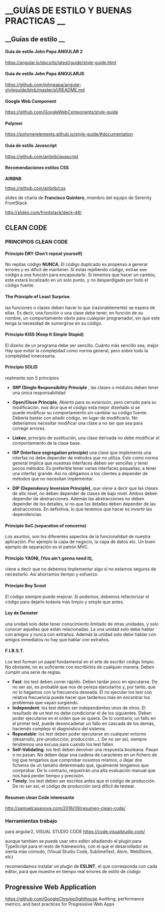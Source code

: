 #  __GUÍAS DE ESTILO Y BUENAS PRACTICAS __

##  __Guías de estilo __

#### Guia de estilo John Papa __ANGULAR 2__

https://angular.io/docs/ts/latest/guide/style-guide.html

#### Guia de estilo John Papa  __ANGULARJS__

https://github.com/johnpapa/angular-styleguide/blob/master/a1/README.md

####  __Google Web Component__

https://github.com/GoogleWebComponents/style-guide

####  __Polymer__

https://polymerelements.github.io/style-guide/#documentation

#### Guia de estilo  __Javascript__

https://github.com/airbnb/javascript

#### Recomendaciones estilos  __CSS__

 __AIRBNB__

https://github.com/airbnb/css

slides de charla de  __Francisco Quintero__, miembro del equipo de Serenity FrontStack

http://slides.com/frontstack/deck-4#/

##  __CLEAN CODE__
###  PRINCIPIOS  __CLEAN CODE__

#### Principio  __DRY__ (Don't repeat yourself)

No repitas código __NUNCA__, El código duplicado es propenso a generar errores y es difícil de mantener. Si estás repitiendo código, extrae ese código a una función para encapsularlo. Si tenemos que hacer un cambio, este estará localizado en un solo punto, y no desperdigado por todo el código fuente.

#### The Principle of Least Surprise.

las funciones o clases deben hacer lo que (razonablemente) se espera de ellas. Es decir, una función o una clase debe tener, en función de su nombre, un comportamiento obvio para cualquier programador, sin que este tenga la necesidad de sumergirse en su código.

#### Principio __KISS__ (Keep It Simple Stupid)

El diseño de un programa debe ser sencillo. Cuánto más sencillo sea, mejor. Hay que evitar la complejidad como norma general, pero sobre todo la complejidad innecesaria.

#### Principio __SOLID__
realmente son 5 principios

- __SRP  (Single Responsibility Principle__ , las clases o módulos deben tener una única responsabilidad
- __Open/Close Principle__, Abierto para su extensión, pero cerrado para su modificación. nos dice que el código está mejor diseñado si se puede modificar su comportamiento sin cambiar su código fuente. Debería bastar con añadir código, en lugar de modificarlo. No deberíamos necesitar modificar una clase a no ser que sea para corregir errores.
- __Liskov__, principio de sustitución, una clase derivada no debe modificar el comportamiento de la clase base.
- __ISP (Interface segregation principle)__ una clase que implementa una interfaz no debe depender de métodos que no utiliza. Esto como norma general implica que nuestras interfaces deben ser sencillas y tener pocos métodos. Es preferible tener varias interfaces pequeñas, a tener una interfaz grande. Así no obligamos a los clientes a depender de métodos que no necesitan implementar.

- __DIP (Dependency Inversion Principle)__, que viene a decir que las clases de alto nivel, no deben depender de clases de bajo nivel. Ambos deben depender de abstracciones. Además las abstracciones no deben depender de los detalles, si no que los detalles deben depender de las abstracciones. En definitiva, lo que tenemos que hacer es invertir las dependencias.

#### Principio __SoC (separation of concerns)__
Los asuntos, son los diferentes aspectos de la funcionalidad de nuestra aplicación. Por ejemplo la capa de negocio, la capa de datos etc. Un buen ejemplo de separación es el patrón MVC.

#### Principio __YAGNI, (You ain't gonna need it),__
viene a decir que no debemos implementar algo si no estamos seguros de necesitarlo. Así ahorramos tiempo y esfuerzo.

#### Principio __Boy Scout__
El código siempre puede mejorar. Si podemos, debemos refactorizar el código para dejarlo todavía más limpio y simple que antes.

#### __Ley de Demeter__
una unidad solo debe tener conocimiento limitado de otras unidades, y solo conocer aquellas que están relacionadas. La una unidad solo debe hablar con amigos y nunca con extraños. Además la unidad solo debe hablar con amigos inmediatos.no hay que hablar con extraños.

#### __F.I.R.S.T.__
Los test forman un papel fundamental en el arte de escribir código limpio. No obstante, no es suficiente con escribirlos de cualquier manera. Deben cumplir una serie de reglas.
- __Fast__: los test deben correr rápido. Deben tardar poco en ejecutarse. De no ser así, es probable que nos de pereza ejecutarlos y, por tanto, que no lo hagamos con la frecuencia deseada. El no ejecutar los test con relativa frecuencia puede hacer que tardemos más en encontrar los problemas que vayan surgiendo.
- __Independent__: los test deben ser independientes unos de otros. El resultado de un test no debe condicionar el de los siguientes. Deben poder ejecutarse en el orden que se quiera. De lo contrario, un fallo en el primer test, puede desencadenar un fallo en cascada de los demás, haciendo complejo el diagnóstico del sistema.
- __Repeatable__: los test deben poder ejecutarse en cualquier entorno (desarrollo, pre-producción, producción…). De no ser así, siempre tendremos una excusa para cuando los test fallen.
- __Self-Validating__: los test deben devolver una respuesta booleana. Pasan o no pasan. No deben dejar una cadena de caracteres en un fichero de log que tengamos que comprobar nosotros mismos, o dejar dos ficheros de un tamaño determinado que, igualmente tengamos que comprobar. De lo contrario, requerirán una alta evaluación manual que nos hará perder tiempo y precisión.
- __Timely__: los test deben ser escritos antes que el código de producción. De no ser así, el código de producción será difícil de testear.

#### Resumen clean Code interesante
http://samuelcasanova.com/2016/09/resumen-clean-code/

### Herramientas trabajo
para angular2, VISUAL STUDIO CODE
https://code.visualstudio.com/

aunque tambien se puede usar otro editor añadiendo el plugin para TypeScript
para el resto de frameworks,  con el que el desarrollador se sienta más cómodo, (Visual Studio Code, SublimeText, Atom, WebStorm, etc)

recomendamos instalar un plugin de __ESLINT__, el que corresponda con cada editor, para que muestre en tiempo real errores de estilo de código


## __Progressive Web Application__
https://github.com/GoogleChrome/lighthouse
Auditing, performance metrics, and best practices for Progressive Web Apps
